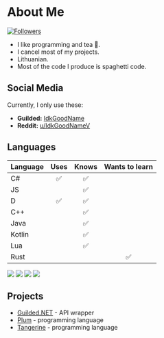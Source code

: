 # About Me

[![Followers](https://img.shields.io/github/followers/IdkGoodName?style=for-the-badge&logo=github)](https://github.com/IdkGoodName)

- I like programming and tea 🍵.
- I cancel most of my projects.
- Lithuanian.
- Most of the code I produce is spaghetti code.

## Social Media
Currently, I only use these:
- **Guilded:** [IdkGoodName](https://www.guilded.gg/profile/R40Mp0Wd)
- **Reddit:** [u/IdkGoodNameV](https://www.reddit.com/user/IdkGoodNameV)

## Languages
Language | Uses | Knows | Wants to learn
-------- | :--: | :---: | :------------:
C#       |  ✅  |   ✅   |
JS       |      |   ✅   |
D        |  ✅  |   ✅   |
C++      |      |   ✅   |
Java     |      |   ✅   |
Kotlin   |      |   ✅   |
Lua      |      |   ✅   |
Rust     |      |        |   ✅

![](https://github-profile-summary-cards.vercel.app/api/cards/profile-details?username=IdkGoodName&theme=monokai)
![](https://github-profile-summary-cards.vercel.app/api/cards/most-commit-language?username=IdkGoodName&theme=monokai)
![](https://github-profile-summary-cards.vercel.app/api/cards/stats?username=IdkGoodName&theme=monokai)
![](https://github-profile-summary-cards.vercel.app/api/cards/productive-time?username=IdkGoodName&theme=monokai)

## Projects
- [Guilded.NET](https://github.com/Guilded-NET) - API wrapper
- [Plum](https://github.com/PlumLang) - programming language
- [Tangerine](https://github.com/IdkGoodName/Tangerine) - programming language

